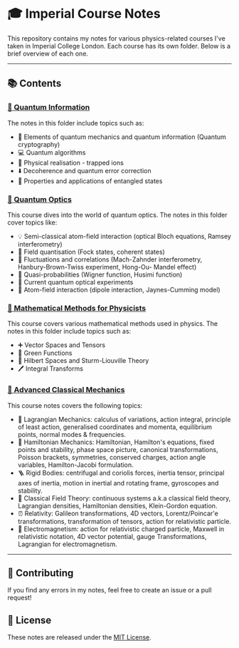 # 🎓 Imperial Course Notes

This repository contains my notes for various physics-related courses I've taken in Imperial College London. Each course has its own folder. Below is a brief overview of each one.

---

## 📚 Contents

### [🔮 Quantum Information](./quantum-information)

The notes in this folder include topics such as:

- 🧩 Elements of quantum mechanics and quantum information (Quantum cryptography)
- 💻 Quantum algorithms
- 🌰 Physical realisation - trapped ions
- ⬇️ Decoherence and quantum error correction
- 🔗 Properties and applications of entangled states

### [🌈 Quantum Optics](./quantum-optics)

This course dives into the world of quantum optics. The notes in this folder cover topics like:

- 💡 Semi-classical atom-field interaction (optical Bloch equations, Ramsey interferometry)
- 🌊 Field quantisation (Fock states, coherent states)
- 🥶 Fluctuations and correlations (Mach-Zahnder interferometry, Hanbury-Brown-Twiss experiment, Hong-Ou- Mandel effect)
- 📏 Quasi-probabilities (Wigner function, Husimi function)
- 👀 Current quantum optical experiments
- 🚪 Atom-field interaction (dipole interaction, Jaynes-Cumming model)

### [🧮 Mathematical Methods for Physicists](./mathematical-methods-for-physicists)

This course covers various mathematical methods used in physics. The notes in this folder include topics such as:

- ➕ Vector Spaces and Tensors
- 🔄 Green Functions
- 🎵 Hilbert Spaces and Sturm-Liouville Theory
- 🖊️ Integral Transforms

### [🚀 Advanced Classical Mechanics](./advanced-classical-mechanics)

This course notes covers the following topics: 

- 🏹 Lagrangian Mechanics: calculus of variations, action integral, principle of least action, generalised coordinates and momenta, equilibrium points, normal modes & frequencies. 
- 🐑 Hamiltonian Mechanics: Hamiltonian, Hamilton's equations,  fixed points and stability, phase space picture, canonical transformations, Poisson brackets, symmetries, conserved charges, action angle variables, Hamilton-Jacobi formulation.
- 🪜 Rigid Bodies: centrifugal and coriolis forces, inertia tensor, principal axes of inertia, motion in inertial and rotating frame, gyroscopes and stability.
- 🌾 Classical Field Theory: continuous systems a.k.a classical field theory, Lagrangian densities, Hamiltonian densities, Klein-Gordon equation.
- ⏰ Relativity: Galileon transformations, 4D vectors, Lorentz/Poincar'e transformations, transformation of tensors, action for relativistic particle.
- 🔋 Electromagnetism: action for relativistic charged particle, Maxwell in relativistic notation, 4D vector potential, gauge Transformations, Lagrangian for electromagnetism.

---

## 🤝 Contributing

If you find any errors in my notes, feel free to create an issue or a pull request!

## 📜 License

These notes are released under the [MIT License](./LICENSE).
